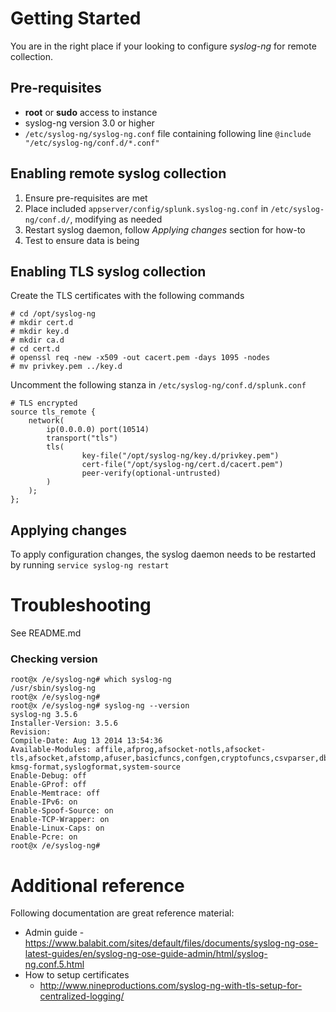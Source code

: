 # Getting Started
You are in the right place if your looking to configure *syslog-ng* for remote collection.

## Pre-requisites
* **root** or **sudo** access to instance
* syslog-ng version 3.0 or higher
* `/etc/syslog-ng/syslog-ng.conf` file containing following line `@include "/etc/syslog-ng/conf.d/*.conf"`

## Enabling remote syslog collection
1. Ensure pre-requisites are met
2. Place included `appserver/config/splunk.syslog-ng.conf` in `/etc/syslog-ng/conf.d/`, modifying as needed
3. Restart syslog daemon, follow *Applying changes* section for how-to
4. Test to ensure data is being

## Enabling TLS syslog collection

Create the TLS certificates with the following commands
```
# cd /opt/syslog-ng
# mkdir cert.d
# mkdir key.d
# mkdir ca.d
# cd cert.d
# openssl req -new -x509 -out cacert.pem -days 1095 -nodes
# mv privkey.pem ../key.d
```

Uncomment the following stanza in `/etc/syslog-ng/conf.d/splunk.conf`
```
# TLS encrypted
source tls_remote {
    network(
        ip(0.0.0.0) port(10514)
        transport("tls")
        tls(
                key-file("/opt/syslog-ng/key.d/privkey.pem")
                cert-file("/opt/syslog-ng/cert.d/cacert.pem")
                peer-verify(optional-untrusted)
        )
    );
};
```

## Applying changes
To apply configuration changes, the syslog daemon needs to be restarted by running `service syslog-ng restart`

# Troubleshooting
See README.md

### Checking version
```
root@x /e/syslog-ng# which syslog-ng
/usr/sbin/syslog-ng
root@x /e/syslog-ng#
root@x /e/syslog-ng# syslog-ng --version
syslog-ng 3.5.6
Installer-Version: 3.5.6
Revision:
Compile-Date: Aug 13 2014 13:54:36
Available-Modules: affile,afprog,afsocket-notls,afsocket-tls,afsocket,afstomp,afuser,basicfuncs,confgen,cryptofuncs,csvparser,dbparser,linux-kmsg-format,syslogformat,system-source
Enable-Debug: off
Enable-GProf: off
Enable-Memtrace: off
Enable-IPv6: on
Enable-Spoof-Source: on
Enable-TCP-Wrapper: on
Enable-Linux-Caps: on
Enable-Pcre: on
root@x /e/syslog-ng#
```

# Additional reference
Following documentation are great reference material:
* Admin guide - https://www.balabit.com/sites/default/files/documents/syslog-ng-ose-latest-guides/en/syslog-ng-ose-guide-admin/html/syslog-ng.conf.5.html
* How to setup certificates
  - http://www.nineproductions.com/syslog-ng-with-tls-setup-for-centralized-logging/
